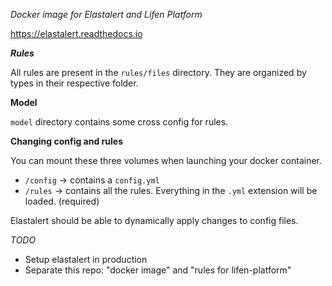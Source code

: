 *Docker image for Elastalert and Lifen Platform*

https://elastalert.readthedocs.io

***Rules***

All rules are present in the `rules/files` directory. They are organized by types in their respective folder.

****Model****

`model` directory contains some cross config for rules.

**Changing config and rules**

You can mount these three volumes when launching your docker container.

* `/config` -> contains a `config.yml`
* `/rules` -> contains all the rules. Everything in the `.yml` extension will be loaded. (required)

Elastalert should be able to dynamically apply changes to config files.

*TODO*

- Setup elastalert in production
- Separate this repo: "docker image" and "rules for lifen-platform"
